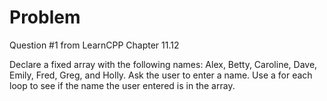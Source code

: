 
# Problem

Question #1 from LearnCPP Chapter 11.12

Declare a fixed array with the following names: Alex, Betty, Caroline, Dave, Emily, Fred, Greg, and Holly. Ask the user to enter a name. Use a for each loop to see if the name the user entered is in the array.
